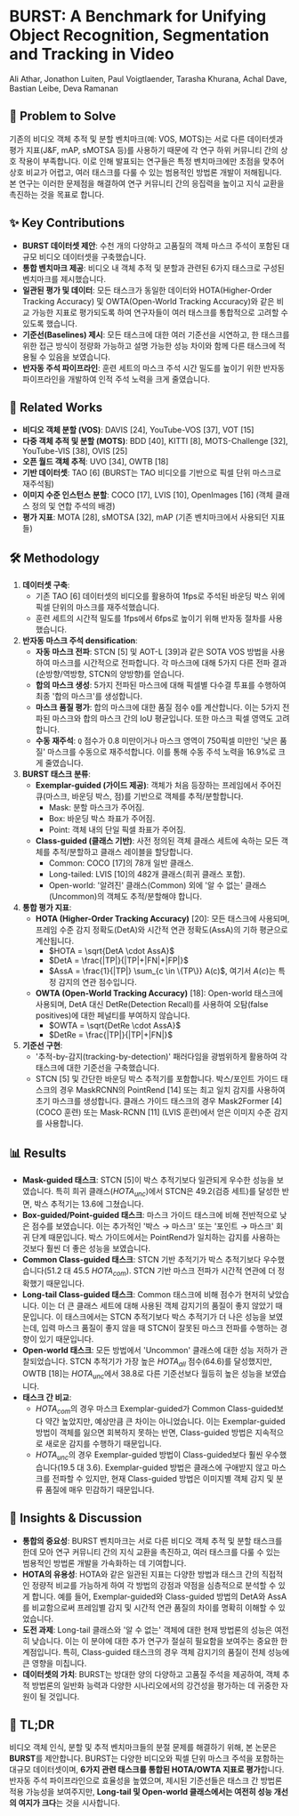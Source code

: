 # BURST: A Benchmark for Unifying Object Recognition, Segmentation and Tracking in Video
Ali Athar, Jonathon Luiten, Paul Voigtlaender, Tarasha Khurana, Achal Dave, Bastian Leibe, Deva Ramanan

## 🧩 Problem to Solve
기존의 비디오 객체 추적 및 분할 벤치마크(예: VOS, MOTS)는 서로 다른 데이터셋과 평가 지표(J&F, mAP, sMOTSA 등)를 사용하기 때문에 각 연구 하위 커뮤니티 간의 상호 작용이 부족합니다. 이로 인해 발표되는 연구들은 특정 벤치마크에만 초점을 맞추어 상호 비교가 어렵고, 여러 태스크를 다룰 수 있는 범용적인 방법론 개발이 저해됩니다. 본 연구는 이러한 문제점을 해결하여 연구 커뮤니티 간의 응집력을 높이고 지식 교환을 촉진하는 것을 목표로 합니다.

## ✨ Key Contributions
*   **BURST 데이터셋 제안**: 수천 개의 다양하고 고품질의 객체 마스크 주석이 포함된 대규모 비디오 데이터셋을 구축했습니다.
*   **통합 벤치마크 제공**: 비디오 내 객체 추적 및 분할과 관련된 6가지 태스크로 구성된 벤치마크를 제시했습니다.
*   **일관된 평가 및 데이터**: 모든 태스크가 동일한 데이터와 HOTA(Higher-Order Tracking Accuracy) 및 OWTA(Open-World Tracking Accuracy)와 같은 비교 가능한 지표로 평가되도록 하여 연구자들이 여러 태스크를 통합적으로 고려할 수 있도록 했습니다.
*   **기준선(Baselines) 제시**: 모든 태스크에 대한 여러 기준선을 시연하고, 한 태스크를 위한 접근 방식이 정량화 가능하고 설명 가능한 성능 차이와 함께 다른 태스크에 적용될 수 있음을 보였습니다.
*   **반자동 주석 파이프라인**: 훈련 세트의 마스크 주석 시간 밀도를 높이기 위한 반자동 파이프라인을 개발하여 인적 주석 노력을 크게 줄였습니다.

## 📎 Related Works
*   **비디오 객체 분할 (VOS)**: DAVIS [24], YouTube-VOS [37], VOT [15]
*   **다중 객체 추적 및 분할 (MOTS)**: BDD [40], KITTI [8], MOTS-Challenge [32], YouTube-VIS [38], OVIS [25]
*   **오픈 월드 객체 추적**: UVO [34], OWTB [18]
*   **기반 데이터셋**: TAO [6] (BURST는 TAO 비디오를 기반으로 픽셀 단위 마스크로 재주석됨)
*   **이미지 수준 인스턴스 분할**: COCO [17], LVIS [10], OpenImages [16] (객체 클래스 정의 및 연합 주석의 배경)
*   **평가 지표**: MOTA [28], sMOTSA [32], mAP (기존 벤치마크에서 사용되던 지표들)

## 🛠️ Methodology
1.  **데이터셋 구축**:
    *   기존 TAO [6] 데이터셋의 비디오를 활용하여 1fps로 주석된 바운딩 박스 위에 픽셀 단위의 마스크를 재주석했습니다.
    *   훈련 세트의 시간적 밀도를 1fps에서 6fps로 높이기 위해 반자동 절차를 사용했습니다.
2.  **반자동 마스크 주석 densification**:
    *   **자동 마스크 전파**: STCN [5] 및 AOT-L [39]과 같은 SOTA VOS 방법을 사용하여 마스크를 시간적으로 전파합니다. 각 마스크에 대해 5가지 다른 전파 결과(순방향/역방향, STCN의 양방향)를 얻습니다.
    *   **합의 마스크 생성**: 5가지 전파된 마스크에 대해 픽셀별 다수결 투표를 수행하여 최종 '합의 마스크'를 생성합니다.
    *   **마스크 품질 평가**: 합의 마스크에 대한 품질 점수 `Q`를 계산합니다. 이는 5가지 전파된 마스크와 합의 마스크 간의 IoU 평균입니다. 또한 마스크 픽셀 영역도 고려합니다.
    *   **수동 재주석**: `Q` 점수가 0.8 미만이거나 마스크 영역이 750픽셀 미만인 '낮은 품질' 마스크를 수동으로 재주석합니다. 이를 통해 수동 주석 노력을 16.9%로 크게 줄였습니다.
3.  **BURST 태스크 분류**:
    *   **Exemplar-guided (가이드 제공)**: 객체가 처음 등장하는 프레임에서 주어진 큐(마스크, 바운딩 박스, 점)를 기반으로 객체를 추적/분할합니다.
        *   Mask: 분할 마스크가 주어짐.
        *   Box: 바운딩 박스 좌표가 주어짐.
        *   Point: 객체 내의 단일 픽셀 좌표가 주어짐.
    *   **Class-guided (클래스 기반)**: 사전 정의된 객체 클래스 세트에 속하는 모든 객체를 추적/분할하고 클래스 레이블을 할당합니다.
        *   Common: COCO [17]의 78개 일반 클래스.
        *   Long-tailed: LVIS [10]의 482개 클래스(희귀 클래스 포함).
        *   Open-world: '알려진' 클래스(Common) 외에 '알 수 없는' 클래스(Uncommon)의 객체도 추적/분할해야 합니다.
4.  **통합 평가 지표**:
    *   **HOTA (Higher-Order Tracking Accuracy)** [20]: 모든 태스크에 사용되며, 프레임 수준 감지 정확도(DetA)와 시간적 연관 정확도(AssA)의 기하 평균으로 계산됩니다.
        *   $HOTA = \sqrt{DetA \cdot AssA}$
        *   $DetA = \frac{|TP|}{|TP|+|FN|+|FP|}$
        *   $AssA = \frac{1}{|TP|} \sum_{c \in \{TP\}} A(c)$, 여기서 $A(c)$는 특정 감지의 연관 점수입니다.
    *   **OWTA (Open-World Tracking Accuracy)** [18]: Open-world 태스크에 사용되며, DetA 대신 DetRe(Detection Recall)를 사용하여 오탐(false positives)에 대한 페널티를 부여하지 않습니다.
        *   $OWTA = \sqrt{DetRe \cdot AssA}$
        *   $DetRe = \frac{|TP|}{|TP|+|FN|}$
5.  **기준선 구현**:
    *   '추적-by-감지(tracking-by-detection)' 패러다임을 광범위하게 활용하여 각 태스크에 대한 기준선을 구축했습니다.
    *   STCN [5] 및 간단한 바운딩 박스 추적기를 포함합니다. 박스/포인트 가이드 태스크의 경우 MaskRCNN의 PointRend [14] 또는 최고 일치 감지를 사용하여 초기 마스크를 생성합니다. 클래스 가이드 태스크의 경우 Mask2Former [4] (COCO 훈련) 또는 Mask-RCNN [11] (LVIS 훈련)에서 얻은 이미지 수준 감지를 사용합니다.

## 📊 Results
*   **Mask-guided 태스크**: STCN [5]이 박스 추적기보다 일관되게 우수한 성능을 보였습니다. 특히 희귀 클래스($HOTA_{unc}$)에서 STCN은 49.2(검증 세트)를 달성한 반면, 박스 추적기는 13.6에 그쳤습니다.
*   **Box-guided/Point-guided 태스크**: 마스크 가이드 태스크에 비해 전반적으로 낮은 점수를 보였습니다. 이는 추가적인 '박스 $\rightarrow$ 마스크' 또는 '포인트 $\rightarrow$ 마스크' 회귀 단계 때문입니다. 박스 가이드에서는 PointRend가 일치하는 감지를 사용하는 것보다 훨씬 더 좋은 성능을 보였습니다.
*   **Common Class-guided 태스크**: STCN 기반 추적기가 박스 추적기보다 우수했습니다(51.2 대 45.5 $HOTA_{com}$). STCN 기반 마스크 전파가 시간적 연관에 더 정확했기 때문입니다.
*   **Long-tail Class-guided 태스크**: Common 태스크에 비해 점수가 현저히 낮았습니다. 이는 더 큰 클래스 세트에 대해 사용된 객체 감지기의 품질이 좋지 않았기 때문입니다. 이 태스크에서는 STCN 추적기보다 박스 추적기가 더 나은 성능을 보였는데, 입력 마스크 품질이 좋지 않을 때 STCN이 잘못된 마스크 전파를 수행하는 경향이 있기 때문입니다.
*   **Open-world 태스크**: 모든 방법에서 'Uncommon' 클래스에 대한 성능 저하가 관찰되었습니다. STCN 추적기가 가장 높은 $HOTA_{all}$ 점수(64.6)를 달성했지만, OWTB [18]는 $HOTA_{unc}$에서 38.8로 다른 기준선보다 월등히 높은 성능을 보였습니다.
*   **태스크 간 비교**:
    *   $HOTA_{com}$의 경우 마스크 Exemplar-guided가 Common Class-guided보다 약간 높았지만, 예상만큼 큰 차이는 아니었습니다. 이는 Exemplar-guided 방법이 객체를 잃으면 회복하지 못하는 반면, Class-guided 방법은 지속적으로 새로운 감지를 수행하기 때문입니다.
    *   $HOTA_{unc}$의 경우 Exemplar-guided 방법이 Class-guided보다 훨씬 우수했습니다(19.5 대 3.6). Exemplar-guided 방법은 클래스에 구애받지 않고 마스크를 전파할 수 있지만, 현재 Class-guided 방법은 이미지별 객체 감지 및 분류 품질에 매우 민감하기 때문입니다.

## 🧠 Insights & Discussion
*   **통합의 중요성**: BURST 벤치마크는 서로 다른 비디오 객체 추적 및 분할 태스크를 한데 모아 연구 커뮤니티 간의 지식 교환을 촉진하고, 여러 태스크를 다룰 수 있는 범용적인 방법론 개발을 가속화하는 데 기여합니다.
*   **HOTA의 유용성**: HOTA와 같은 일관된 지표는 다양한 방법과 태스크 간의 직접적인 정량적 비교를 가능하게 하여 각 방법의 강점과 약점을 심층적으로 분석할 수 있게 합니다. 예를 들어, Exemplar-guided와 Class-guided 방법의 DetA와 AssA를 비교함으로써 프레임별 감지 및 시간적 연관 품질의 차이를 명확히 이해할 수 있었습니다.
*   **도전 과제**: Long-tail 클래스와 '알 수 없는' 객체에 대한 현재 방법론의 성능은 여전히 낮습니다. 이는 이 분야에 대한 추가 연구가 절실히 필요함을 보여주는 중요한 한계점입니다. 특히, Class-guided 태스크의 경우 객체 감지기의 품질이 전체 성능에 큰 영향을 미칩니다.
*   **데이터셋의 가치**: BURST는 방대한 양의 다양하고 고품질 주석을 제공하여, 객체 추적 방법론의 일반화 능력과 다양한 시나리오에서의 강건성을 평가하는 데 귀중한 자원이 될 것입니다.

## 📌 TL;DR
비디오 객체 인식, 분할 및 추적 벤치마크들의 분절 문제를 해결하기 위해, 본 논문은 **BURST**를 제안합니다. BURST는 다양한 비디오와 픽셀 단위 마스크 주석을 포함하는 대규모 데이터셋이며, **6가지 관련 태스크를 통합된 HOTA/OWTA 지표로 평가**합니다. 반자동 주석 파이프라인으로 효율성을 높였으며, 제시된 기준선들은 태스크 간 방법론 적용 가능성을 보여주지만, **Long-tail 및 Open-world 클래스에서는 여전히 성능 개선의 여지가 크다**는 것을 시사합니다.